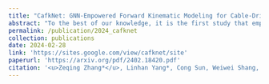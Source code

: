 ```yaml
---
title: "CafkNet: GNN-Empowered Forward Kinematic Modeling for Cable-Driven Parallel Robots"
abstract: "To the best of our knowledge, it is the first study that employs the Graph Neural Network (GNN) to solve the forward kinematics (FK) problem for Cable-Driven Parallel Robots (CDPRs). <br/><img src='/images/publications/2024_cafknet.jpg'>"
permalink: /publication/2024_cafknet
collection: publications
date: 2024-02-28
link: 'https://sites.google.com/view/cafknet/site'
paperurl: 'https://arxiv.org/pdf/2402.18420.pdf'
citation: '<u>Zeqing Zhang*</u>, Linhan Yang*, Cong Sun, Weiwei Shang, Jia Pan (2024). <br><i>Under review</i>.'
---
```


